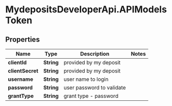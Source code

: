 # MydepositsDeveloperApi.APIModelsToken

## Properties

Name | Type | Description | Notes
------------ | ------------- | ------------- | -------------
**clientId** | **String** | provided by my deposit | 
**clientSecret** | **String** | provided by my deposit | 
**username** | **String** | user name to login | 
**password** | **String** | user password to validate | 
**grantType** | **String** | grant type - password | 


